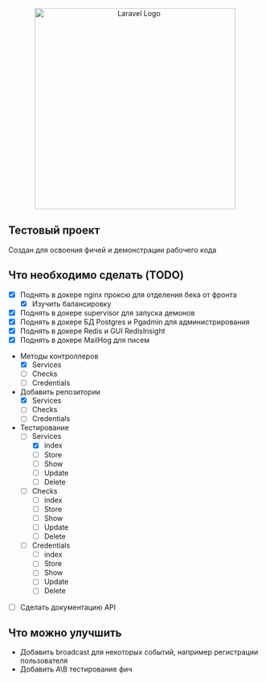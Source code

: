 <p align="center">
<img src="https://raw.githubusercontent.com/laravel/art/master/logo-lockup/5%20SVG/2%20CMYK/1%20Full%20Color/laravel-logolockup-cmyk-red.svg" width="400" alt="Laravel Logo">
</p>

## Тестовый проект

Создан для освоения фичей и демонстрации рабочего кода

## Что необходимо сделать (TODO)

- [x] Поднять в докере nginx проксю для отделения бека от фронта
    - [x] Изучить балансировку
- [x] Поднять в докере supervisor для запуска демонов
- [x] Поднять в докере БД Postgres и Pgadmin для администрирования
- [x] Поднять в докере Redis и GUI RedisInsight
- [x] Поднять в докере MailHog для писем

- Методы контроллеров
    - [x] Services
    - [ ] Checks
    - [ ] Credentials
- Добавить репозитории
    - [x] Services
    - [ ] Checks
    - [ ] Credentials
- Тестирование
    - [ ] Services
        - [x] index
        - [ ] Store
        - [ ] Show
        - [ ] Update
        - [ ] Delete
    - [ ] Checks
        - [ ] index
        - [ ] Store
        - [ ] Show
        - [ ] Update
        - [ ] Delete
    - [ ] Credentials
        - [ ] index
        - [ ] Store
        - [ ] Show
        - [ ] Update
        - [ ] Delete
- [ ] Сделать документацию API

## Что можно улучшить

- Добавить broadcast для некоторых событий, например регистрации пользователя
- Добавить A\B тестирование фич
